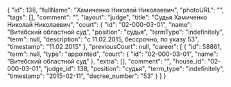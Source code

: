 {
    "id": 138,
    "fullName": "Хамиченко Николай Николаевич",
    "photoURL": "",
    "tags": [],
    "comment": "",
    "layout": "judge",
    "title": "Судья Хамиченко Николай Николаевич",
    "court": {
        "id": "02-000-03-01",
        "name": "Витебский областной суд",
        "position": "судья",
        "termType": "indefinitely",
        "term": null,
        "description": "c 11.02.2015, бессрочно, по указу 53",
        "timestamp": "11.02.2015"
    },
    "previousCourt": null,
    "career": [
        {
            "id": 58861,
            "term": null,
            "type": "appointed",
            "court": {
                "id": "02-000-03-01",
                "name": "Витебский областной суд"
            },
            "extra": [],
            "comment": "",
            "house_id": "02-000-03-01",
            "judge_id": 138,
            "position": "судья",
            "term_type": "indefinitely",
            "timestamp": "2015-02-11",
            "decree_number": "53"
        }
    ]
}